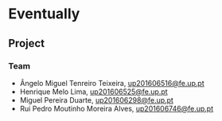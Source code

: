 # Eventually

## Project

### Team
- Ângelo Miguel Tenreiro Teixeira, up201606516@fe.up.pt
- Henrique Melo Lima, up201606525@fe.up.pt
- Miguel Pereira Duarte, up201606298@fe.up.pt
- Rui Pedro Moutinho Moreira Alves, up201606746@fe.up.pt

